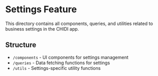 # Settings Feature

This directory contains all components, queries, and utilities related to business settings in the CHIDI app.

## Structure
- `/components` - UI components for settings management
- `/queries` - Data fetching functions for settings
- `/utils` - Settings-specific utility functions
